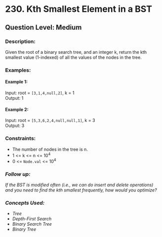 # 230. Kth Smallest Element in a BST
## Question Level: Medium
### Description:
Given the root of a binary search tree, and an integer k, return the kth smallest value (1-indexed) of all the values of the nodes in the tree.

### Examples:
#### Example 1:

 
Input: root = `[3,1,4,null,2]`, k = 1  
Output: 1  
#### Example 2:


Input: root = `[5,3,6,2,4,null,null,1]`, k = 3  
Output: 3  

### Constraints:

- The number of nodes in the tree is n.
- 1 <= k <= n <= 10<sup>4</sup>
- 0 <= `Node.val` <= 10<sup>4</sup>

### <i>Follow up: 
If the BST is modified often (i.e., we can do insert and delete operations) and you need to find the kth smallest frequently, how would you optimize?

### Concepts Used:
- Tree
- Depth-First Search
- Binary Search Tree
- Binary Tree </i>